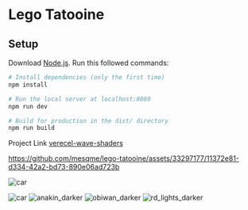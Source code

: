 # Lego Tatooine
## Setup
Download [Node.js](https://nodejs.org/en/download/).
Run this followed commands:

``` bash
# Install dependencies (only the first time)
npm install

# Run the local server at localhost:8080
npm run dev

# Build for production in the dist/ directory
npm run build
```

Project Link [verecel-wave-shaders](https://tatooine.vercel.app/)

https://github.com/mesqme/lego-tatooine/assets/33297177/11372e81-d334-42a2-bd73-890e06ad723b

![car](https://github.com/mesqme/lego-tatooine/assets/33297177/b47bf2c2-8fad-45a2-944f-95e1fc236362)

![car](https://github.com/mesqme/lego-tatooine/assets/33297177/4a346d2d-5a50-4ed6-a88f-8ff52047dd08)
![anakin_darker](https://github.com/mesqme/lego-tatooine/assets/33297177/131edb4a-3dfd-4c9a-8823-37c8a39aaf25)
![obiwan_darker](https://github.com/mesqme/lego-tatooine/assets/33297177/3a24e79b-67cd-49a3-9857-afeec55f8d11)
![rd_lights_darker](https://github.com/mesqme/lego-tatooine/assets/33297177/46220763-064c-4f76-9c87-e649100f9040)
